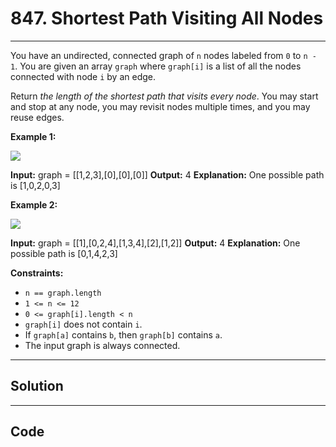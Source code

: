 # 847. Shortest Path Visiting All Nodes

---

You have an undirected, connected graph of `n` nodes labeled from `0` to `n - 1`. You are given an array `graph` where `graph[i]` is a list of all the nodes connected with node `i` by an edge.

Return _the length of the shortest path that visits every node_. You may start and stop at any node, you may revisit nodes multiple times, and you may reuse edges.

 

**Example 1:**

![](https://assets.leetcode.com/uploads/2021/05/12/shortest1-graph.jpg)


**Input:** graph = [[1,2,3],[0],[0],[0]]
**Output:** 4
**Explanation:** One possible path is [1,0,2,0,3]


**Example 2:**

![](https://assets.leetcode.com/uploads/2021/05/12/shortest2-graph.jpg)


**Input:** graph = [[1],[0,2,4],[1,3,4],[2],[1,2]]
**Output:** 4
**Explanation:** One possible path is [0,1,4,2,3]


 

**Constraints:**

  * `n == graph.length`
  * `1 <= n <= 12`
  * `0 <= graph[i].length < n`
  * `graph[i]` does not contain `i`.
  * If `graph[a]` contains `b`, then `graph[b]` contains `a`.
  * The input graph is always connected.

---

## Solution



---

## Code
```python


```